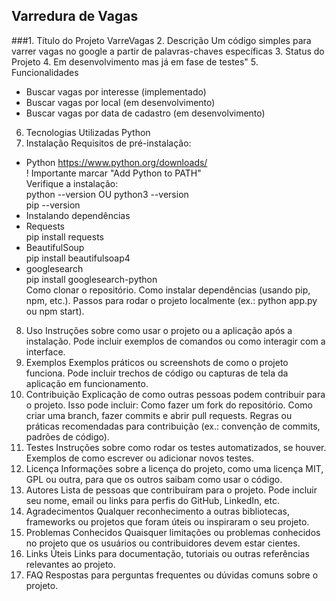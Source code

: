 ## Varredura de Vagas

###1. Título do Projeto
VarreVagas
2. Descrição
Um código simples para varrer vagas no google a partir de palavras-chaves específicas
3. Status do Projeto
4. Em desenvolvimento mas já em fase de testes"
5. Funcionalidades
- Buscar vagas por interesse (implementado)
- Buscar vagas por local (em desenvolvimento)
- Buscar vagas por data de cadastro (em desenvolvimento)
6. Tecnologias Utilizadas
Python
7. Instalação
  Requisitos de pré-instalação:
- Python
  https://www.python.org/downloads/  
  ! Importante marcar "Add Python to PATH"  
  Verifique a instalação:  
  python --version OU python3 --version  
  pip --version
- Instalando dependências
- Requests  
  pip install requests  
- BeautifulSoup  
  pip install beautifulsoap4  
- googlesearch  
pip install googlesearch-python  
Como clonar o repositório.
Como instalar dependências (usando pip, npm, etc.).
Passos para rodar o projeto localmente (ex.: python app.py ou npm start).
8. Uso
Instruções sobre como usar o projeto ou a aplicação após a instalação. Pode incluir exemplos de comandos ou como interagir com a interface.
9. Exemplos
Exemplos práticos ou screenshots de como o projeto funciona. Pode incluir trechos de código ou capturas de tela da aplicação em funcionamento.
10. Contribuição
Explicação de como outras pessoas podem contribuir para o projeto. Isso pode incluir:
Como fazer um fork do repositório.
Como criar uma branch, fazer commits e abrir pull requests.
Regras ou práticas recomendadas para contribuição (ex.: convenção de commits, padrões de código).
11. Testes
Instruções sobre como rodar os testes automatizados, se houver.
Exemplos de como escrever ou adicionar novos testes.
12. Licença
Informações sobre a licença do projeto, como uma licença MIT, GPL ou outra, para que os outros saibam como usar o código.
13. Autores
Lista de pessoas que contribuíram para o projeto. Pode incluir seu nome, email ou links para perfis do GitHub, LinkedIn, etc.
14. Agradecimentos
Qualquer reconhecimento a outras bibliotecas, frameworks ou projetos que foram úteis ou inspiraram o seu projeto.
15. Problemas Conhecidos
Quaisquer limitações ou problemas conhecidos no projeto que os usuários ou contribuidores devem estar cientes.
16. Links Úteis
Links para documentação, tutoriais ou outras referências relevantes ao projeto.
17. FAQ
Respostas para perguntas frequentes ou dúvidas comuns sobre o projeto.
